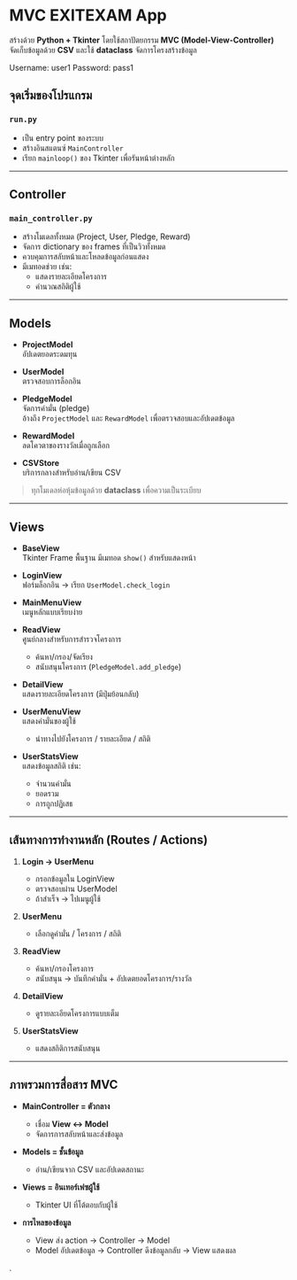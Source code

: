 # MVC EXITEXAM App

สร้างด้วย **Python + Tkinter** โดยใช้สถาปัตยกรรม **MVC (Model-View-Controller)**  
จัดเก็บข้อมูลด้วย **CSV** และใช้ **dataclass** จัดการโครงสร้างข้อมูล




Username: user1
Password: pass1


## จุดเริ่มของโปรแกรม

### `run.py`
- เป็น entry point ของระบบ  
- สร้างอินสแตนซ์ `MainController`  
- เรียก `mainloop()` ของ Tkinter เพื่อรันหน้าต่างหลัก  

---

## Controller

### `main_controller.py`
- สร้างโมเดลทั้งหมด (Project, User, Pledge, Reward)  
- จัดการ dictionary ของ frames ที่เป็นวิวทั้งหมด  
- ควบคุมการสลับหน้าและโหลดข้อมูลก่อนแสดง  
- มีเมทอดช่วย เช่น:
  - แสดงรายละเอียดโครงการ  
  - คำนวณสถิติผู้ใช้  

---

## Models

- **ProjectModel**  
  อัปเดตยอดระดมทุน  

- **UserModel**  
  ตรวจสอบการล็อกอิน  

- **PledgeModel**  
  จัดการคำมั่น (pledge)  
  อ้างถึง `ProjectModel` และ `RewardModel` เพื่อตรวจสอบและอัปเดตข้อมูล  

- **RewardModel**  
  ลดโควตาของรางวัลเมื่อถูกเลือก  

- **CSVStore**  
  บริการกลางสำหรับอ่าน/เขียน CSV  

> ทุกโมเดลห่อหุ้มข้อมูลด้วย **dataclass** เพื่อความเป็นระเบียบ  

---

## Views

- **BaseView**  
  Tkinter Frame พื้นฐาน มีเมทอด `show()` สำหรับแสดงหน้า  

- **LoginView**  
  ฟอร์มล็อกอิน → เรียก `UserModel.check_login`  

- **MainMenuView**  
  เมนูหลักแบบเรียบง่าย  

- **ReadView**  
  ศูนย์กลางสำหรับการสำรวจโครงการ  
  - ค้นหา/กรอง/จัดเรียง  
  - สนับสนุนโครงการ (`PledgeModel.add_pledge`)  

- **DetailView**  
  แสดงรายละเอียดโครงการ (มีปุ่มย้อนกลับ)  

- **UserMenuView**  
  แสดงคำมั่นของผู้ใช้  
  - นำทางไปยังโครงการ / รายละเอียด / สถิติ  

- **UserStatsView**  
  แสดงข้อมูลสถิติ เช่น:
  - จำนวนคำมั่น  
  - ยอดรวม  
  - การถูกปฏิเสธ  

---

## เส้นทางการทำงานหลัก (Routes / Actions)

1. **Login → UserMenu**  
   - กรอกข้อมูลใน LoginView  
   - ตรวจสอบผ่าน UserModel  
   - ถ้าสำเร็จ → ไปเมนูผู้ใช้  

2. **UserMenu**  
   - เลือกดูคำมั่น / โครงการ / สถิติ  

3. **ReadView**  
   - ค้นหา/กรองโครงการ  
   - สนับสนุน → บันทึกคำมั่น + อัปเดตยอดโครงการ/รางวัล  

4. **DetailView**  
   - ดูรายละเอียดโครงการแบบเต็ม  

5. **UserStatsView**  
   - แสดงสถิติการสนับสนุน  

---

## ภาพรวมการสื่อสาร MVC

- **MainController = ตัวกลาง**  
  - เชื่อม **View ↔ Model**  
  - จัดการการสลับหน้าและส่งข้อมูล  

- **Models = ชั้นข้อมูล**  
  - อ่าน/เขียนจาก CSV และอัปเดตสถานะ  

- **Views = อินเทอร์เฟซผู้ใช้**  
  - Tkinter UI ที่โต้ตอบกับผู้ใช้  

- **การไหลของข้อมูล**  
  - View ส่ง action → Controller → Model  
  - Model อัปเดตข้อมูล → Controller ดึงข้อมูลกลับ → View แสดงผล  



.


